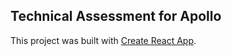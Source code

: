 ## Technical Assessment for Apollo

This project was built with [Create React App](https://github.com/facebook/create-react-app).
